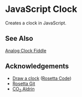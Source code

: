 # JavaScript Clock

Creates a clock in JavaScript.

## See Also

[Analog Clock Fiddle](https://jsfiddle.net/gkhays/9bj6fgt1/)

## Acknowledgements

* [Draw a clock](https://rosettacode.org/wiki/Draw_a_clock#JavaScript) ([Rosetta Code](https://rosettacode.org/wiki/Rosetta_Code))
* [Rosetta Git](https://rosettagit.org/)
* [CO<sub>2</sub> Aldrin](https://github.com/qjcg/CO2Aldrin)
